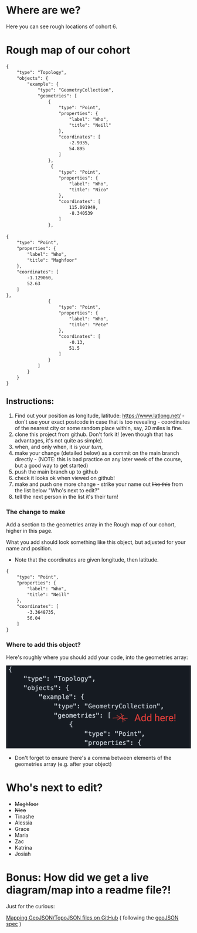 # Where are we?

Here you can see rough locations of cohort 6.

# Rough map of our cohort

```topojson
{
    "type": "Topology",
    "objects": {
        "example": {
            "type": "GeometryCollection",
            "geometries": [
                {
                    "type": "Point",
                    "properties": {
                        "label": "Who",
                        "title": "Neill"
                    },
                    "coordinates": [
                        -2.9335,
                        54.895
                    ]
                },
                 {
                    "type": "Point",
                    "properties": {
                        "label": "Who",
                        "title": "Nico"
                    },
                    "coordinates": [
                        115.091949,
                        -8.340539
                    ]
                },
                
{
    "type": "Point",
    "properties": {
        "label": "Who",
        "title": "Maghfoor"
    },
    "coordinates": [
        -1.129060,
        52.63
    ]
},
                {
                    "type": "Point",
                    "properties": {
                        "label": "Who",
                        "title": "Pete"
                    },
                    "coordinates": [
                        -0.13,
                        51.5
                    ]
                }
            ]
        }
    }
}
```

## Instructions:

1. Find out your position as longitude, latitude: https://www.latlong.net/ - don't use your exact postcode in case that is too revealing - coordinates of the nearest city or some random place within, say, 20 miles is fine.
1. clone this project from github.  Don't fork it!  (even though that has advantages, it's not quite as simple).
1. when, and only when, it is your *turn*,
1. make your change (detailed below) as a commit on the main branch directly - (NOTE: this is bad practice on any later week of the course, but a good way to get started)
1. push the main branch up to github
1. check it looks ok when viewed on github!
1. make and push one more change - strike your name out ~~like this~~ from the list below "Who's next to edit?"
1. tell the next person in the list it's their turn!


### The change to make

Add a section to the geometries array in the Rough map of our cohort, higher in this page.

What you add should look something like this object, but adjusted for your name and position.

-   Note that the coordinates are given longitude, then latitude.

```
{
    "type": "Point",
    "properties": {
        "label": "Who",
        "title": "Neill"
    },
    "coordinates": [
        -3.3648735,
        56.04
    ]
}
```

### Where to add this object?

Here's roughly where you should add your code, into the geometries array:

![illustration of where to add your code](extra-docs/where-to-add-code.png)

-   Don't forget to ensure there's a comma between elements of the geometries array (e.g. after your object)

# Who's next to edit?

* ~~Maghfoor~~
* ~~Nico~~
* Tinashe
* Alessia
* Grace
* Maria
* Zac
* Katrina
* Josiah


# Bonus: How did we get a live diagram/map into a readme file?!

Just for the curious:

[Mapping GeoJSON/TopoJSON files on GitHub](https://docs.github.com/en/repositories/working-with-files/using-files/working-with-non-code-files#mapping-geojsontopojson-files-on-github)
( following the [geoJSON spec](https://www.rfc-editor.org/rfc/rfc7946) )
